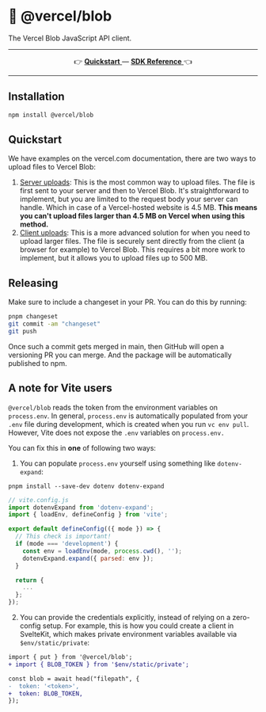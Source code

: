 # 🍙 @vercel/blob

The Vercel Blob JavaScript API client.

---

<p align="center">
  👉 
  <a href="https://vercel.com/docs/storage/vercel-blob/quickstart">
    <b>Quickstart</b>
  </a> — 
  <a href="https://vercel.com/docs/storage/vercel-blob/using-blob-sdk">
    <b>SDK Reference</b>
  </a>
   👈
  </b>
</p>

---

## Installation

```sh
npm install @vercel/blob
```

## Quickstart

We have examples on the vercel.com documentation, there are two ways to upload files to Vercel Blob:

1. [Server uploads](https://vercel.com/docs/storage/vercel-blob/quickstart#server-uploads): This is the most common way to upload files. The file is first sent to your server and then to Vercel Blob. It's straightforward to implement, but you are limited to the request body your server can handle. Which in case of a Vercel-hosted website is 4.5 MB. **This means you can't upload files larger than 4.5 MB on Vercel when using this method.**
2. [Client uploads](https://vercel.com/docs/storage/vercel-blob/quickstart#client-uploads): This is a more advanced solution for when you need to upload larger files. The file is securely sent directly from the client (a browser for example) to Vercel Blob. This requires a bit more work to implement, but it allows you to upload files up to 500 MB.

## Releasing

Make sure to include a changeset in your PR. You can do this by running:

```sh
pnpm changeset
git commit -am "changeset"
git push
```

Once such a commit gets merged in main, then GitHub will open a versioning PR you can merge. And the package will be automatically published to npm.

## A note for Vite users

`@vercel/blob` reads the token from the environment variables on `process.env`. In general, `process.env` is automatically populated from your `.env` file during development, which is created when you run `vc env pull`. However, Vite does not expose the `.env` variables on `process.env.`

You can fix this in **one** of following two ways:

1. You can populate `process.env` yourself using something like `dotenv-expand`:

```shell
pnpm install --save-dev dotenv dotenv-expand
```

```js
// vite.config.js
import dotenvExpand from 'dotenv-expand';
import { loadEnv, defineConfig } from 'vite';

export default defineConfig(({ mode }) => {
  // This check is important!
  if (mode === 'development') {
    const env = loadEnv(mode, process.cwd(), '');
    dotenvExpand.expand({ parsed: env });
  }

  return {
    ...
  };
});
```

2. You can provide the credentials explicitly, instead of relying on a zero-config setup. For example, this is how you could create a client in SvelteKit, which makes private environment variables available via `$env/static/private`:

```diff
import { put } from '@vercel/blob';
+ import { BLOB_TOKEN } from '$env/static/private';

const blob = await head("filepath", {
-  token: '<token>',
+  token: BLOB_TOKEN,
});
```
